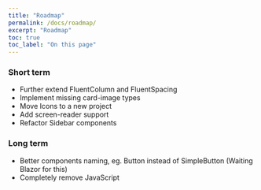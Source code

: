 ```yaml
---
title: "Roadmap"
permalink: /docs/roadmap/
excerpt: "Roadmap"
toc: true
toc_label: "On this page"
---
```


### Short term

- Further extend FluentColumn and FluentSpacing
- Implement missing card-image types
- Move Icons to a new project
- Add screen-reader support
- Refactor Sidebar components

### Long term
- Better components naming, eg. Button instead of SimpleButton (Waiting Blazor for this)
- Completely remove JavaScript